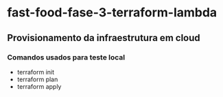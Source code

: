 # fast-food-fase-3-terraform-lambda

## Provisionamento da infraestrutura em cloud

### Comandos usados para teste local
- terraform init
- terraform plan
- terraform apply